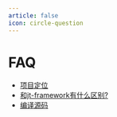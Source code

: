 ```yaml
---
article: false
icon: circle-question
---
```


# FAQ

- [项目定位](./project-positioning.md)
- [和jt-framework有什么区别?](./differences-between-xtream-codec-and-jt-framework.md)
- [编译源码](./building-from-source.md)
